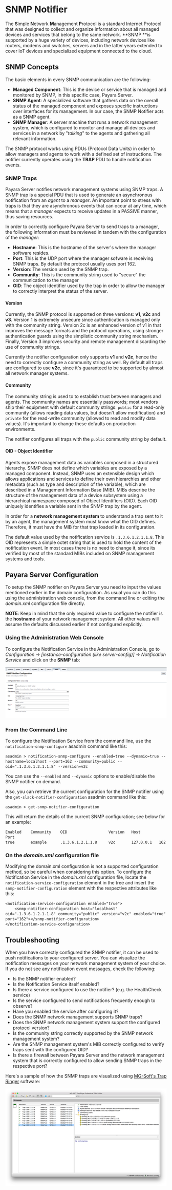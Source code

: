 # SNMP Notifier

The **S**imple **N**etwork **M**anagement **P**rotocol is a standard Internet Protocol that was designed to collect and organize information about all managed devices and services that belong to the same network. **SNMP **is supported by a huge variety of devices, including network devices like routers, modems and switches, servers and in the latter years extended to cover IoT devices and specialized equipment connected to the cloud.

## SNMP Concepts

The basic elements in every SNMP communication are the following:

* **Managed Component**: This is the device or service that is managed and monitored by SNMP, in this specific case, Payara Server.
* **SNMP Agent**: A specialized software that gathers data on the overall status of the managed component and exposes specific instructions over interfaces for its management. In our case, the SNMP Notifier acts as a SNMP agent.
* **SNMP Manager**: A server machine that runs a network management system, which is configured to monitor and manage all devices and services in a network by "_talking_" to the agents and gathering all relevant information.

The SNMP protocol works using PDUs \(Protocol Data Units\) in order to allow managers and agents to work with a defined set of instructions. The notifier currently operates using the **TRAP** PDU to handle notification events.

### SNMP Traps

Payara Server notifies network management systems using SNMP traps. A SNMP trap is a special PDU that is used to generate an asynchronous notification from an _agent_ to a _manager_. An important point to stress with traps is that they are asynchronous events that can occur at any time, which means that a _manager_ expects to receive updates in a PASSIVE manner, thus saving resources.

In order to correctly configure Payara Server to send traps to a manager, the following information must be reviewed in tandem with the configuration of the _manager_:

* **Hostname**: This is the hostname of the server's where the manager software resides.
* **Port**: This is the UDP port where the manager sofware is receiving SNMP traps. By default the protocol usually uses port 162.
* **Version**: The version used by the SNMP trap.
* **Community**: This is the community string used to "secure" the communication to the manager
* **OID**: The object identifier used by the trap in order to allow the manager to correctly interpret the status of the server.

#### Version

Currently, the SNMP protocol is supported on three versions: **v1**, **v2c** and **v3**. Version 1 is extremely unsecure since authentication is managed only with the community string. Version 2c is an enhanced version of v1 in that improves the message formats and the protocol operations, using stronger authentication guards using the simplistic community string mechanism. Finally, Version 3 improves security and remote management discarding the use of community strings.

Currently the notifier configuration only supports **v1** and **v2c**, hence the need to correctly configure a community string as well. By default all traps are configured to use **v2c**, since it's guaranteed to be supported by almost all network manager systems.

#### Community

The community string is used to to establish trust between managers and agents. The community names are essentially passwords; most vendors ship their equipment with default community strings: `public` for a read-only community \(allows reading data values, but doesn't allow modification\) and `private` for the read-write community \(allowed to read and modify data values\). It's important to change these defaults on production environments.

The notifier configures all traps with the `public` community string by default.

#### OID - Object Identifier

Agents expose management data as variables composed in a structured hierarchy. SNMP does not define which variables are exposed by a managed component. Instead, SNMP uses an extensible design which allows applications and services to define their own hierarchies and other metadata \(such as type and description of the variable\), which are described in a Management Information Base \(MIB\). MIBs describe the structure of the management data of a device subsystem using a hierarchical namespace composed of Object Identifiers \(OID\). Each OID uniquely identifies a variable sent in the SNMP trap by the agent.

In order for a **network management system** to understand a trap sent to it by an agent, the management system must know what the OID defines. Therefore, it must have the MIB for that trap loaded in its configuration.

The default value used by the notification service is `.1.3.6.1.2.1.1.8`. This OID represents a simple octet string that is used to hold the content of the notification event. In most cases there is no need to change it, since its verified by most of the standard MIBs included on SNMP management systems and tools.

## Payara Server Configuration

To setup the SNMP notifier on Payara Server you need to input the values mentioned earlier in the domain configuration. As usual you can do this using the administration web console, from the command line or editing the _domain.xml_ configuration file directly.

**NOTE**: Keep in mind that the only required value to configure the notifier is the **hostname** of your network management system. All other values will assume the defaults discussed earlier if not configured explicitly.

### Using the Administration Web Console

To configure the Notification Service in the Administration Console, go to _Configuration -&gt; \[instance-configuration \(like server-config\)\] -&gt; Notification Service_ and click on the **SNMP** tab:

![Notification Service in Admin Console](/images/notification-snmp-admin-console.png)

### From the Command Line

To configure the Notification Service from the command line, use the `notification-snmp-configure` asadmin command like this:

```
asadmin > notification-snmp-configure --enabled=true --dynamic=true --hostname=localhost --port=162 --community=public --oid=".1.3.6.1.2.1.1.8" --version=v2c
```

You can use the `--enabled` and `--dynamic` options to enable/disable the SNMP notifier on demand.

Also, you can retrieve the current configuration for the SNMP notifier using the `get-slack-notifier-configuration` asadmin command like this:

```Shell
asadmin > get-snmp-notifier-configuration
```

This will return the details of the current SNMP configuration; see below for an example:

```Shell
Enabled    Community    OID                  Version   Host        Port
true       example      .1.3.6.1.2.1.1.8     v2c       127.0.0.1   162
```

### On the _domain.xml_ configuration file

Modifying the domain.xml configuration is not a supported configuration method, so be careful when considering this option. To configure the Notification Service in the _domain.xml_ configuration file, locate the `notification-service-configuration` element in the tree and insert the `snmp-notifier-configuration` element with the respective attributes like this:

```
<notification-service-configuration enabled="true">
    <snmp-notifier-configuration host="localhost" oid=".1.3.6.1.2.1.1.8" community="public" version="v2c" enabled="true" port="162"></snmp-notifier-configuration>
</notification-service-configuration>
```

## Troubleshooting

When you have correctly configured the SNMP notifier, it can be used to push notifications to your configured server. You can visualize the notification messages on your network management system of your choice. If you do not see any notification event messages, check the following:

* Is the SNMP notifier enabled?
* Is the Notification Service itself enabled?
* Is there a service configured to use the notifier? \(e.g. the HealthCheck service\)
* Is the service configured to send notifications frequently enough to observe?
* Have you enabled the service after configuring it?
* Does the SNMP network management supports SNMP traps?
* Does the SNMP network management system support the configured protocol version? 
* Is the community string correctly supported by the SNMP network management system?
* Are the SNMP management system's MIB correctly configured to verify traps sent with the configured OID?
* Is there a firewall between Payara Server and the network management system that is correctly configured to allow sending SNMP traps in the respective port?

Here's a sample of how the SNMP traps are visualized using [MG-Soft's Trap Ringer](http://www.mg-soft.com/tringer.html) software:

![SNMP Traps on TRinger](/images/notification-snmp-trap-ringer-pro-output.png)

